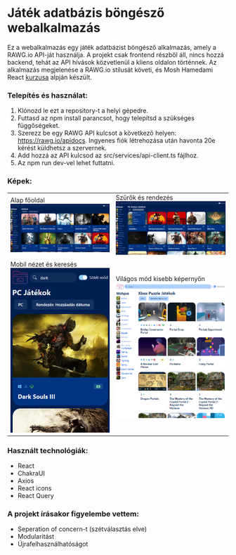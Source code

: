 # Játék adatbázis böngésző webalkalmazás

Ez a webalkalmazás egy játék adatbázist böngésző alkalmazás, amely a RAWG.io API-ját használja. A projekt csak frontend részből áll, nincs hozzá backend, tehát az API hívások közvetlenül a kliens oldalon történnek. Az alkalmazás megjelenése a RAWG.io stílusát követi, és Mosh Hamedami React [kurzusa](https://codewithmosh.com/p/ultimate-react-part1) alpján készült. 

### Telepítés és használat:
1. Klónozd le ezt a repository-t a helyi gépedre.
2. Futtasd az npm install parancsot, hogy telepítsd a szükséges függőségeket.
3. Szerezz be egy RAWG API kulcsot a következő helyen: https://rawg.io/apidocs. Ingyenes fiók létrehozása után havonta 20e kérést küldhetsz a szervernek.
4. Add hozzá az API kulcsod az src/services/api-client.ts fájlhoz.
5. Az npm run dev-vel lehet futtatni.

### Képek:

|              |               |
| ------------ | ------------- |
| Alap főoldal ![Alap főoldal](Képernyőképek/kep1.png) | Szűrők és rendezés ![Szűrők és rendezés](Képernyőképek/kep2.png) |
|              |               |
| Mobil nézet és keresés ![Mobil nézet és keresés](Képernyőképek/kep6.png)  | Világos mód kisebb képernyőn ![Világos mód kisebb képernyőn](Képernyőképek/kep5.png) |

### Használt technológiák:
- React
- ChakraUI
- Axios
- React icons
- React Query

### A projekt írásakor figyelembe vettem:
- Seperation of concern-t (szétválasztás elve)
- Modularitást
- Újrafelhasználhatóságot
